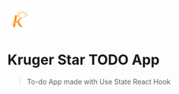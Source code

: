 <img src="./src/assets/kruger-logo.png" height="50px">

# Kruger Star TODO App

> To-do App made with Use State React Hook